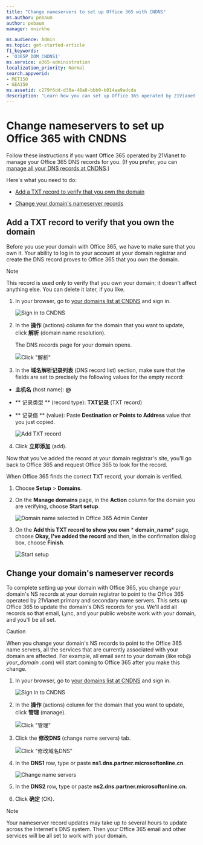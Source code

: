 ```yaml
---
title: "Change nameservers to set up Office 365 with CNDNS"
ms.author: pebaum
author: pebaum
manager: mnirkhe

ms.audience: Admin
ms.topic: get-started-article
f1_keywords:
- 'O365P_DOM_CNDNS1'
ms.service: o365-administration
localization_priority: Normal
search.appverid:
- MET150
- GEA150
ms.assetid: c279f6dd-d38a-48a8-bbb0-b014aa9adcda
description: "Learn how you can set up Office 365 operated by 21Vianet to manage your DNS records, when CNDNS is the DNS hosting provider."
---
```


# Change nameservers to set up Office 365 with CNDNS

Follow these instructions if you want Office 365 operated by 21Vianet to manage your Office 365 DNS records for you. (If you prefer, you can [manage all your DNS records at CNDNS](create-dns-records-at-cndns.md).)
  
Here's what you need to do:
  
- [Add a TXT record to verify that you own the domain](change-nameservers-at-cndns.md#BKMK_add_a_record)
    
- [Change your domain's nameserver records](change-nameservers-at-cndns.md#BKMK_change_your_domain_s_1)
    
## Add a TXT record to verify that you own the domain
<a name="BKMK_add_a_record"> </a>

Before you use your domain with Office 365, we have to make sure that you own it. Your ability to log in to your account at your domain registrar and create the DNS record proves to Office 365 that you own the domain.
  
> [!NOTE]
> This record is used only to verify that you own your domain; it doesn't affect anything else. You can delete it later, if you like. 
  
1. In your browser, go to [your domains list at CNDNS](http://www.cndns.com/userpanel/dme_mng/dme_lst.asp) and sign in. 
    
    ![Sign in to CNDNS](../media/e9a982be-5751-49ca-a6e5-c227eedffc7e.png)
  
2. In the **操作** (actions) column for the domain that you want to update, click **解析** (domain name resolution). 
    
    The DNS records page for your domain opens.
    
    ![Click "解析"](../media/4613ead0-8c68-44d6-8708-b87bb5a778f7.png)
  
3. In the **域名解析记录列表** (DNS record list) section, make sure that the fields are set to precisely the following values for the empty record: 
    
  - **主机名** (host name): **@**
    
  - ** 记录类型 ** (record type): **TXT记录** (TXT record) 
    
  - ** 记录值 ** (value): Paste **Destination or Points to Address** value that you just copied. 
    
    ![Add TXT record](../media/6b20a743-1d8b-463f-978a-d48f21846001.png)
  
4. Click **立即添加** (add). 
    
Now that you've added the record at your domain registrar's site, you'll go back to Office 365 and request Office 365 to look for the record.
  
When Office 365 finds the correct TXT record, your domain is verified.
  
1. Choose **Setup** \> **Domains**.
    
2. On the **Manage domains** page, in the **Action** column for the domain you are verifying, choose **Start setup**.
    
    ![Domain name selected in Office 365 Admin Center](../media/c61204f1-a025-448b-a2a1-c4d7abee7a06.png)
  
3. On the **Add this TXT record to show you own** * **domain_name*** page, choose **Okay, I've added the record** and then, in the confirmation dialog box, choose **Finish**.
    
    ![Start setup](../media/5f6578af-ae32-49e8-b283-ec2d080420da.png)
  
## Change your domain's nameserver records
<a name="BKMK_change_your_domain_s_1"> </a>

To complete setting up your domain with Office 365, you change your domain's NS records at your domain registrar to point to the Office 365 operated by 21Vianet primary and secondary name servers. This sets up Office 365 to update the domain's DNS records for you. We'll add all records so that email, Lync, and your public website work with your domain, and you'll be all set.
  
> [!CAUTION]
> When you change your domain's NS records to point to the Office 365 name servers, all the services that are currently associated with your domain are affected. For example, all email sent to your domain (like rob@ *your_domain*  .com) will start coming to Office 365 after you make this change. 
  
1. In your browser, go to [your domains list at CNDNS](http://www.cndns.com/userpanel/dme_mng/dme_lst.asp) and sign in. 
    
    ![Sign in to CNDNS](../media/e9a982be-5751-49ca-a6e5-c227eedffc7e.png)
  
2. In the **操作** (actions) column for the domain that you want to update, click **管理** (manage). 
    
    ![Click "管理"](../media/147aaab8-f9ac-43ca-a6da-142558e4019e.png)
  
3. Click the **修改DNS** (change name servers) tab. 
    
    ![Click "修改域名DNS"](../media/8da03250-378f-42ae-b009-d1e38882a781.png)
  
4. In the **DNS1** row, type or paste **ns1.dns.partner.microsoftonline.cn**. 
    
    ![Change name servers](../media/17c62d01-416b-4815-8a8f-0b13879aaace.png)
  
5. In the **DNS2** row, type or paste **ns2.dns.partner.microsoftonline.cn**. 
    
6. Click **确定** (OK). 
    
> [!NOTE]
> Your nameserver record updates may take up to several hours to update across the Internet's DNS system. Then your Office 365 email and other services will be all set to work with your domain. 
  

